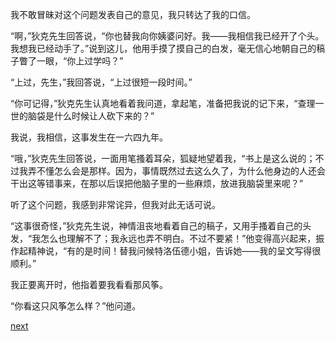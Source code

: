 
我不敢冒昧对这个问题发表自己的意见，我只转达了我的口信。

“啊，”狄克先生回答说，“你也替我向你姨婆问好。我——我相信我已经开了个头。我想我已经动手了。”说到这儿，他用手摸了摸自己的白发，毫无信心地朝自己的稿子瞥了一眼，“你上过学吗？”

“上过，先生，”我回答说，“上过很短一段时间。”

“你可记得，”狄克先生认真地看着我问道，拿起笔，准备把我说的记下来，“查理一世的脑袋是什么时候让人砍下来的？”

我说，我相信，这事发生在一六四九年。

“哦，”狄克先生回答说，一面用笔搔着耳朵，狐疑地望着我，“书上是这么说的；不过我弄不懂怎么会是那样。因为，事情既然过去这么久了，为什么他身边的人还会干出这等错事来，在那以后误把他脑子里的一些麻烦，放进我脑袋里来呢？”

听了这个问题，我感到非常诧异，但我对此无话可说。

“这事很奇怪，”狄克先生说，神情沮丧地看着自己的稿子，又用手搔着自己的头发，“我怎么也理解不了；我永远也弄不明白。不过不要紧！”他变得高兴起来，振作起精神说，“有的是时间！替我问候特洛伍德小姐，告诉她——我的呈文写得很顺利。”

我正要离开时，他指着要我看看那风筝。

“你看这只风筝怎么样？”他问道。

[next](page188)